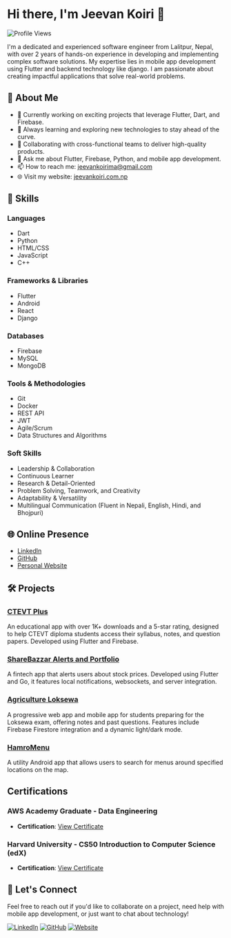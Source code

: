 # Hi there, I'm Jeevan Koiri 👋

![Profile Views](https://komarev.com/ghpvc/?username=jeevankoiri10&color=brightgreen)

I'm a dedicated and experienced software engineer from Lalitpur, Nepal, with over 2 years of hands-on experience in developing and implementing complex software solutions. My expertise lies in mobile app development using Flutter and backend technology like django. I am passionate about creating impactful applications that solve real-world problems.

## 🌟 About Me

- 🔭 Currently working on exciting projects that leverage Flutter, Dart, and Firebase.
- 🌱 Always learning and exploring new technologies to stay ahead of the curve.
- 🤝 Collaborating with cross-functional teams to deliver high-quality products.
- 💬 Ask me about Flutter, Firebase, Python, and mobile app development.
- 📫 How to reach me: [jeevankoirima@gmail.com](mailto:jeevankoirima@gmail.com)
- 🌐 Visit my website: [jeevankoiri.com.np](http://www.jeevankoiri.com.np)

## 🚀 Skills

### Languages
- Dart
- Python
- HTML/CSS
- JavaScript
- C++

### Frameworks & Libraries
- Flutter
- Android
- React
- Django

### Databases
- Firebase
- MySQL
- MongoDB

### Tools & Methodologies
- Git
- Docker
- REST API
- JWT
- Agile/Scrum
- Data Structures and Algorithms

### Soft Skills
- Leadership & Collaboration
- Continuous Learner
- Research & Detail-Oriented
- Problem Solving, Teamwork, and Creativity
- Adaptability & Versatility
- Multilingual Communication (Fluent in Nepali, English, Hindi, and Bhojpuri)

## 🌐 Online Presence

- [LinkedIn](https://www.linkedin.com/in/jeevankoiri/)
- [GitHub](https://github.com/jeevankoiri10/)
- [Personal Website](http://www.jeevankoiri.com.np)

## 🛠 Projects

### [CTEVT Plus](https://play.google.com/store/apps/details?id=com.one.ctevt_plus)
An educational app with over 1K+ downloads and a 5-star rating, designed to help CTEVT diploma students access their syllabus, notes, and question papers. Developed using Flutter and Firebase.

### [ShareBazzar Alerts and Portfolio](#)
A fintech app that alerts users about stock prices. Developed using Flutter and Go, it features local notifications, websockets, and server integration.

### [Agriculture Loksewa](https://agricultureloksewa-b109c.web.app/)
A progressive web app and mobile app for students preparing for the Loksewa exam, offering notes and past questions. Features include Firebase Firestore integration and a dynamic light/dark mode.

### [HamroMenu](https://github.com/jeevankoiri10/HamroMenu)
A utility Android app that allows users to search for menus around specified locations on the map.

<!--
## 📈 GitHub Stats

![Jeevan's GitHub stats](https://github-readme-stats.vercel.app/api?username=jeevankoiri10&show_icons=true&theme=radical)

![Top Langs](https://github-readme-stats.vercel.app/api/top-langs/?username=jeevankoiri10&layout=compact&theme=radical)
-->
## Certifications

### AWS Academy Graduate - Data Engineering
- **Certification**: [View Certificate](https://www.credly.com/badges/6253f3ca-4bb5-420f-a84c-6bfc100027c6/linked_in_profile)
### Harvard University - CS50 Introduction to Computer Science (edX)
- **Certification**: [View Certificate](https://courses.edx.org/certificates/777c561a64ad441d8f57eb21c3fb129b)



## 🤝 Let's Connect

Feel free to reach out if you'd like to collaborate on a project, need help with mobile app development, or just want to chat about technology!

[![LinkedIn](https://img.shields.io/badge/LinkedIn-0A66C2?style=for-the-badge&logo=linkedin&logoColor=white)](https://www.linkedin.com/in/jeevankoiri/)
[![GitHub](https://img.shields.io/badge/GitHub-181717?style=for-the-badge&logo=github&logoColor=white)](https://github.com/jeevankoiri10/)
[![Website](https://img.shields.io/badge/Website-21759B?style=for-the-badge&logo=wordpress&logoColor=white)](http://www.jeevankoiri.com.np)

